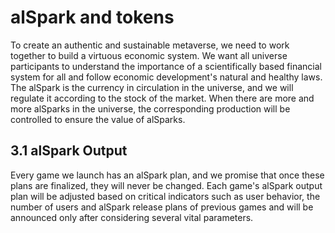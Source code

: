 # alSpark and tokens

To create an authentic and sustainable metaverse, we need to work together to build a virtuous economic system. We want all universe participants to understand the importance of a scientifically based financial system for all and follow economic development's natural and healthy laws. The alSpark is the currency in circulation in the universe, and we will regulate it according to the stock of the market. When there are more and more alSparks in the universe, the corresponding production will be controlled to ensure the value of alSparks.



## **3.1 alSpark Output**

Every game we launch has an alSpark plan, and we promise that once these plans are finalized, they will never be changed. Each game's alSpark output plan will be adjusted based on critical indicators such as user behavior, the number of users and alSpark release plans of previous games and will be announced only after considering several vital parameters.

